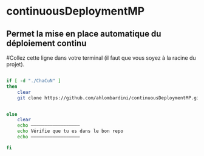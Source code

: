 # continuousDeploymentMP
## Permet la mise en place automatique du déploiement continu
#Collez cette ligne dans votre terminal (il faut que vous soyez à la racine du projet).
```bash

if [ -d "./ChaCuN" ] 
then
    clear
    git clone https://github.com/ahlombardini/continuousDeploymentMP.git setupCD && /bin/bash ./setupCD/Setup.sh


else
    clear
    echo ——————————————————
    echo Vérifie que tu es dans le bon repo
    echo ——————————————————

fi
```
